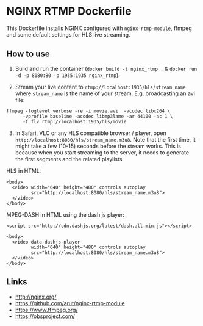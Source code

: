 NGINX RTMP Dockerfile
=====================

This Dockerfile installs NGINX configured with `nginx-rtmp-module`, ffmpeg
and some default settings for HLS live streaming.

How to use
----------

1. Build and run the container (`docker build -t nginx_rtmp .` &
   `docker run -d -p 8080:80 -p 1935:1935 nginx_rtmp`).

2. Stream your live content to `rtmp://localhost:1935/hls/stream_name` where
   `stream_name` is the name of your stream. E.g. broadcasting an avi file:
```
ffmpeg -loglevel verbose -re -i movie.avi  -vcodec libx264 \
      -vprofile baseline -acodec libmp3lame -ar 44100 -ac 1 \
      -f flv rtmp://localhost:1935/hls/movie
```

3. In Safari, VLC or any HLS compatible browser / player, open
   `http://localhost:8080/hls/stream_name.m3u8`. Note that the first time,
   it might take a few (10-15) seconds before the stream works. This is because
   when you start streaming to the server, it needs to generate the first
   segments and the related playlists.

HLS in HTML:

```
<body>
  <video width="640" height="480" controls autoplay
         src="http://localhost:8080/hls/stream_name.m3u8">
  </video>
</body>
```

MPEG-DASH in HTML using the dash.js player:

```
<script src="http://cdn.dashjs.org/latest/dash.all.min.js"></script>

<body>
  <video data-dashjs-player
         width="640" height="480" controls autoplay
         src="http://localhost:8080/hls/stream_name.m3u8">
  </video>
</body>
```


Links
-----

* http://nginx.org/
* https://github.com/arut/nginx-rtmp-module
* https://www.ffmpeg.org/
* https://obsproject.com/
